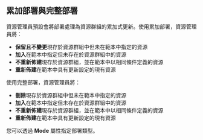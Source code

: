 ## 累加部署與完整部署
資源管理員預設會將部署處理為資源群組的累加式更新。使用累加部署，資源管理員將：

* **保留且不變更**現存於資源群組中但未在範本中指定的資源
* **加入**在範本中指定但未存在於資源群組中的資源
* **不重新佈建**現存於資源群組，並在範本中以相同條件定義的資源
* **重新佈建**在範本中具有更新設定的現有資源

使用完整部署，資源管理員將：

* **刪除**現存於資源群組中但未在範本中指定的資源
* **加入**在範本中指定但未存在於資源群組中的資源
* **不重新佈建**現存於資源群組，並在範本中以相同條件定義的資源
* **重新佈建**在範本中具有更新設定的現有資源

您可以透過 **Mode** 屬性指定部署類型。

<!---HONumber=AcomDC_0713_2016-->